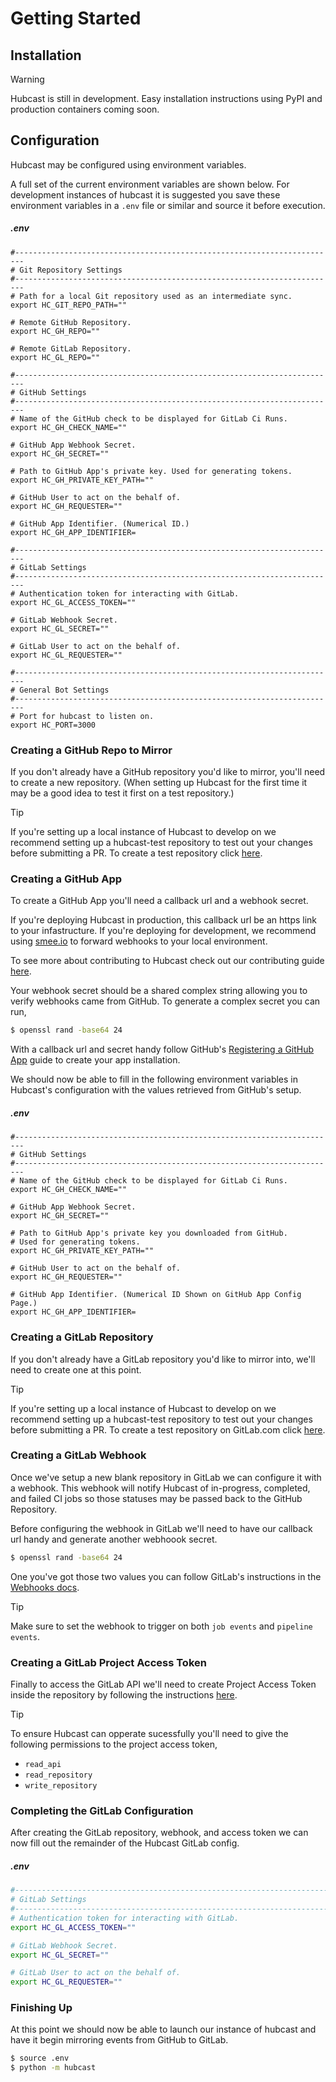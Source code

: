 # Getting Started
## Installation
> [!WARNING]
> Hubcast is still in development. Easy installation instructions using PyPI
> and production containers coming soon.

## Configuration
Hubcast may be configured using environment variables.

A full set of the current environment variables are shown below.
For development instances of hubcast it is suggested you save these environment
variables in a `.env` file or similar and source it before execution.

##### .env
```
#------------------------------------------------------------------------
# Git Repository Settings
#------------------------------------------------------------------------
# Path for a local Git repository used as an intermediate sync.
export HC_GIT_REPO_PATH=""

# Remote GitHub Repository.
export HC_GH_REPO=""

# Remote GitLab Repository.
export HC_GL_REPO=""

#------------------------------------------------------------------------
# GitHub Settings
#------------------------------------------------------------------------
# Name of the GitHub check to be displayed for GitLab Ci Runs.
export HC_GH_CHECK_NAME=""

# GitHub App Webhook Secret.
export HC_GH_SECRET=""

# Path to GitHub App's private key. Used for generating tokens.
export HC_GH_PRIVATE_KEY_PATH=""

# GitHub User to act on the behalf of.
export HC_GH_REQUESTER=""

# GitHub App Identifier. (Numerical ID.)
export HC_GH_APP_IDENTIFIER=

#------------------------------------------------------------------------
# GitLab Settings
#------------------------------------------------------------------------
# Authentication token for interacting with GitLab.
export HC_GL_ACCESS_TOKEN=""

# GitLab Webhook Secret.
export HC_GL_SECRET=""

# GitLab User to act on the behalf of.
export HC_GL_REQUESTER=""

#------------------------------------------------------------------------
# General Bot Settings
#------------------------------------------------------------------------
# Port for hubcast to listen on.
export HC_PORT=3000
```
### Creating a GitHub Repo to Mirror
If you don't already have a GitHub repository you'd like to mirror, you'll
need to create a new repository. (When setting up Hubcast for the first time
it may be a good idea to test it first on a test repository.)

> [!TIP]
> If you're setting up a local instance of Hubcast to develop on we recommend
> setting up a hubcast-test repository to test out your changes before
> submitting a PR. To create a test repository click
> [here](https://github.com/new?name=hubcast-test).


### Creating a GitHub App
To create a GitHub App you'll need a callback url and a webhook secret.

If you're deploying Hubcast in production, this callback url be an https link
to your infastructure. If you're deploying for development, we recommend
using [smee.io](https://smee.io) to forward webhooks to your local environment.

To see more about contributing to Hubcast check out our contributing
guide [here](contributing.md).

Your webhook secret should be a shared complex string allowing you to verify
webhooks came from GitHub. To generate a complex secret you can run,

```bash
$ openssl rand -base64 24
```

With a callback url and secret handy follow GitHub's
[Registering a GitHub App](https://docs.github.com/en/apps/creating-github-apps/registering-a-github-app/registering-a-github-app#registering-a-github-app)
guide to create your app installation.

We should now be able to fill in the following environment variables in
Hubcast's configuration with the values retrieved from GitHub's setup.

##### .env
```
#------------------------------------------------------------------------
# GitHub Settings
#------------------------------------------------------------------------
# Name of the GitHub check to be displayed for GitLab Ci Runs.
export HC_GH_CHECK_NAME=""

# GitHub App Webhook Secret.
export HC_GH_SECRET=""

# Path to GitHub App's private key you downloaded from GitHub.
# Used for generating tokens.
export HC_GH_PRIVATE_KEY_PATH=""

# GitHub User to act on the behalf of.
export HC_GH_REQUESTER=""

# GitHub App Identifier. (Numerical ID Shown on GitHub App Config Page.)
export HC_GH_APP_IDENTIFIER=
```

### Creating a GitLab Repository
If you don't already have a GitLab repository you'd like to mirror into,
we'll need to create one at this point.

> [!TIP]
> If you're setting up a local instance of Hubcast to develop on we recommend
> setting up a hubcast-test repository to test out your changes before
> submitting a PR. To create a test repository on GitLab.com click
> [here](https://gitlab.com/projects/new).

### Creating a GitLab Webhook
Once we've setup a new blank repository in GitLab we can configure it with a
webhook. This webhook will notify Hubcast of in-progress, completed, and failed
CI jobs so those statuses may be passed back to the GitHub Repository.

Before configuring the webhook in GitLab we'll need to have our callback url handy
and generate another webhoook secret.

```bash
$ openssl rand -base64 24
```

One you've got those two values you can follow GitLab's instructions in the
[Webhooks docs](https://docs.gitlab.com/ee/user/project/integrations/webhooks.html#configure-a-webhook-in-gitlab).

> [!TIP]
> Make sure to set the webhook to trigger on both `job events` and `pipeline events`.

### Creating a GitLab Project Access Token
Finally to access the GitLab API we'll need to create Project Access Token
inside the repository by following the instructions
[here](https://docs.gitlab.com/ee/user/project/settings/project_access_tokens.html#create-a-project-access-token).

> [!TIP]
> To ensure Hubcast can opperate sucessfully you'll need to give the following permissions
> to the project access token,
> - `read_api`
> - `read_repository`
> - `write_repository`

### Completing the GitLab Configuration
After creating the GitLab repository, webhook, and access token we can now fill out the
remainder of the Hubcast GitLab config.

##### .env
```bash
#------------------------------------------------------------------------
# GitLab Settings
#------------------------------------------------------------------------
# Authentication token for interacting with GitLab.
export HC_GL_ACCESS_TOKEN=""

# GitLab Webhook Secret.
export HC_GL_SECRET=""

# GitLab User to act on the behalf of.
export HC_GL_REQUESTER=""
```

### Finishing Up
At this point we should now be able to launch our instance of hubcast
and have it begin mirroring events from GitHub to GitLab.

```bash
$ source .env
$ python -m hubcast
```

